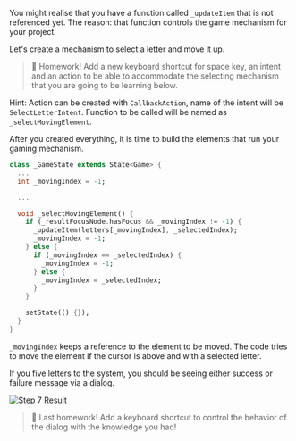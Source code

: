 You might realise that you have a function called `_updateItem` that is not referenced yet. The reason: that function controls the game mechanism for your project.

Let's create a mechanism to select a letter and move it up.

> 📝 Homework! Add a new keyboard shortcut for space key, an intent and an action to be able to accommodate the selecting mechanism that you are going to be learning below.

Hint: Action can be created with `CallbackAction`, name of the intent will be `SelectLetterIntent`. Function to be called will be named as `_selectMovingElement`.

After you created everything, it is time to build the elements that run your gaming mechanism.

```dart
class _GameState extends State<Game> {
  ...
  int _movingIndex = -1;

  ...

  void _selectMovingElement() {
    if (_resultFocusNode.hasFocus && _movingIndex != -1) {
      _updateItem(letters[_movingIndex], _selectedIndex);
      _movingIndex = -1;
    } else {
      if (_movingIndex == _selectedIndex) {
        _movingIndex = -1;
      } else {
        _movingIndex = _selectedIndex;
      }
    }

    setState(() {});
  }
}
```

`_movingIndex` keeps a reference to the element to be moved. The code tries to move the element if the cursor is above and with a selected letter.

If you five letters to the system, you should be seeing either success or failure message via a dialog.

![Step 7 Result](https://raw.githubusercontent.com/salihgueler/keyboard_puzzle_dartpad_workshop/main/step_07/output.gif)

> 📝 Last homework! Add a keyboard shortcut to control the behavior of the dialog with the knowledge you had!
